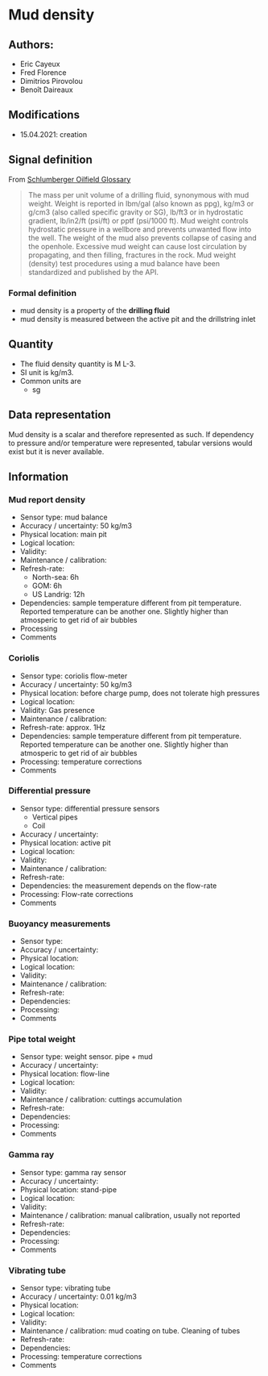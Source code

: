 # Mud density
## Authors: 
- Eric Cayeux
- Fred Florence
- Dimitrios Pirovolou
- Benoît Daireaux

## Modifications
- 15.04.2021: creation

## Signal definition
From [Schlumberger Oilfield Glossary](https://www.glossary.oilfield.slb.com/en/terms/m/mud_density)

> The mass per unit volume of a drilling fluid, synonymous with mud weight. Weight is reported in lbm/gal (also known as ppg), kg/m3 or g/cm3 (also called specific gravity or SG), lb/ft3 or in hydrostatic gradient, lb/in2/ft (psi/ft) or pptf (psi/1000 ft). Mud weight controls hydrostatic pressure in a wellbore and prevents unwanted flow into the well. The weight of the mud also prevents collapse of casing and the openhole. Excessive mud weight can cause lost circulation by propagating, and then filling, fractures in the rock. Mud weight (density) test procedures using a mud balance have been standardized and published by the API.
 
### Formal definition
- mud density is a property of the **drilling fluid**
- mud density is measured between the active pit and the drillstring inlet

## Quantity
- The fluid density quantity is M L-3.
- SI unit is kg/m3.
- Common units are
  - sg

## Data representation
Mud density is a scalar and therefore represented as such. 
If dependency to pressure and/or temperature were represented, tabular versions would exist but it is never available. 
## Information

### Mud report density
- Sensor type: mud balance 
- Accuracy / uncertainty: 50 kg/m3
- Physical location: main pit
- Logical location:
- Validity:
- Maintenance / calibration:
- Refresh-rate: 
  - North-sea: 6h
  - GOM: 6h
  - US Landrig: 12h
- Dependencies: sample temperature different from pit temperature. Reported temperature can be another one. Slightly higher than atmosperic to get rid of air bubbles
- Processing
- Comments

### Coriolis
- Sensor type: coriolis flow-meter 
- Accuracy / uncertainty: 50 kg/m3
- Physical location: before charge pump, does not tolerate high pressures
- Logical location:
- Validity: Gas presence
- Maintenance / calibration:
- Refresh-rate: approx. 1Hz 
- Dependencies: sample temperature different from pit temperature. Reported temperature can be another one. Slightly higher than atmosperic to get rid of air bubbles
- Processing: temperature corrections
- Comments

### Differential pressure 
- Sensor type: differential pressure sensors
  - Vertical pipes
  - Coil
- Accuracy / uncertainty: 
- Physical location: active pit
- Logical location:
- Validity:
- Maintenance / calibration:
- Refresh-rate: 
- Dependencies: the measurement depends on the flow-rate
- Processing: Flow-rate corrections
- Comments

### Buoyancy measurements
- Sensor type: 
- Accuracy / uncertainty: 
- Physical location: 
- Logical location:
- Validity:
- Maintenance / calibration:
- Refresh-rate: 
- Dependencies:
- Processing: 
- Comments

### Pipe total weight
- Sensor type: weight sensor. pipe + mud
- Accuracy / uncertainty: 
- Physical location: flow-line
- Logical location:
- Validity:
- Maintenance / calibration: cuttings accumulation
- Refresh-rate: 
- Dependencies:
- Processing: 
- Comments

### Gamma ray
- Sensor type: gamma ray sensor 
- Accuracy / uncertainty: 
- Physical location: stand-pipe
- Logical location:
- Validity:
- Maintenance / calibration: manual calibration, usually not reported
- Refresh-rate: 
- Dependencies:
- Processing: 
- Comments

### Vibrating tube
- Sensor type: vibrating tube
- Accuracy / uncertainty: 0.01 kg/m3
- Physical location: 
- Logical location:
- Validity:
- Maintenance / calibration: mud coating on tube. Cleaning of tubes
- Refresh-rate: 
- Dependencies:
- Processing: temperature corrections
- Comments
